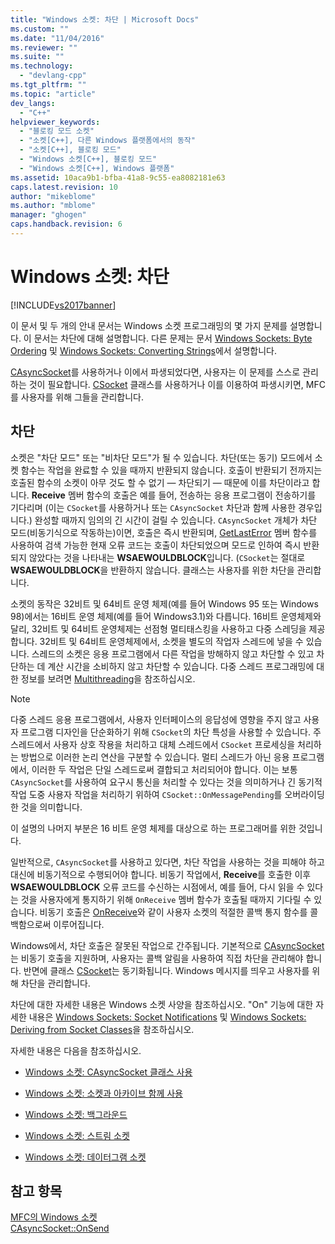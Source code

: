 ```yaml
---
title: "Windows 소켓: 차단 | Microsoft Docs"
ms.custom: ""
ms.date: "11/04/2016"
ms.reviewer: ""
ms.suite: ""
ms.technology: 
  - "devlang-cpp"
ms.tgt_pltfrm: ""
ms.topic: "article"
dev_langs: 
  - "C++"
helpviewer_keywords: 
  - "블로킹 모드 소켓"
  - "소켓[C++], 다른 Windows 플랫폼에서의 동작"
  - "소켓[C++], 블로킹 모드"
  - "Windows 소켓[C++], 블로킹 모드"
  - "Windows 소켓[C++], Windows 플랫폼"
ms.assetid: 10aca9b1-bfba-41a8-9c55-ea8082181e63
caps.latest.revision: 10
author: "mikeblome"
ms.author: "mblome"
manager: "ghogen"
caps.handback.revision: 6
---
```

# Windows 소켓: 차단
[!INCLUDE[vs2017banner](../assembler/inline/includes/vs2017banner.md)]

이 문서 및 두 개의 안내 문서는 Windows 소켓 프로그래밍의 몇 가지 문제를 설명합니다.  이 문서는 차단에 대해 설명합니다.  다른 문제는 문서 [Windows Sockets: Byte Ordering](../mfc/windows-sockets-byte-ordering.md) 및 [Windows Sockets: Converting Strings](../mfc/windows-sockets-converting-strings.md)에서 설명합니다.  
  
 [CAsyncSocket](../mfc/reference/casyncsocket-class.md)를 사용하거나 이에서 파생되었다면, 사용자는 이 문제를 스스로 관리하는 것이 필요합니다.  [CSocket](../mfc/reference/csocket-class.md) 클래스를 사용하거나 이를 이용하여 파생시키면, MFC를 사용자를 위해 그들을 관리합니다.  
  
## 차단  
 소켓은 "차단 모드" 또는 "비차단 모드"가 될 수 있습니다. 차단\(또는 동기\) 모드에서 소켓 함수는 작업을 완료할 수 있을 때까지 반환되지 않습니다.  호출이 반환되기 전까지는 호출된 함수의 소켓이 아무 것도 할 수 없기 — 차단되기 — 때문에 이를 차단이라고 합니다.  **Receive** 멤버 함수의 호출은 예를 들어, 전송하는 응용 프로그램이 전송하기를 기다리며 \(이는 `CSocket`를 사용하거나 또는 `CAsyncSocket` 차단과 함께 사용한 경우입니다.\) 완성할 때까지 임의의 긴 시간이 걸릴 수 있습니다.  `CAsyncSocket` 개체가 차단 모드\(비동기식으로 작동하는\)이면, 호출은 즉시 반환되며, [GetLastError](../Topic/CAsyncSocket::GetLastError.md) 멤버 함수를 사용하여 검색 가능한 현재 오류 코드는 호출이 차단되었으며 모드로 인하여 즉시 반환되지 않았다는 것을 나타내는 **WSAEWOULDBLOCK**입니다. \(`CSocket`는 절대로 **WSAEWOULDBLOCK**을 반환하지 않습니다.  클래스는 사용자를 위한 차단을 관리합니다.  
  
 소켓의 동작은 32비트 및 64비트 운영 체제\(예를 들어 Windows 95 또는 Windows 98\)에서는 16비트 운영 체제\(예를 들어 Windows3.1\)와 다릅니다.  16비트 운영체제와 달리, 32비트 및 64비트 운영체제는 선점형 멀티태스킹을 사용하고 다중 스레딩을 제공합니다.  32비트 및 64비트 운영체제에서, 소켓을 별도의 작업자 스레드에 넣을 수 있습니다.  스레드의 소켓은 응용 프로그램에서 다른 작업을 방해하지 않고 차단할 수 있고 차단하는 데 계산 시간을 소비하지 않고 차단할 수 있습니다.  다중 스레드 프로그래밍에 대한 정보를 보려면 [Multithreading](../parallel/multithreading-support-for-older-code-visual-cpp.md)을 참조하십시오.  
  
> [!NOTE]
>  다중 스레드 응용 프로그램에서, 사용자 인터페이스의 응답성에 영향을 주지 않고 사용자 프로그램 디자인을 단순화하기 위해 `CSocket`의 차단 특성을 사용할 수 있습니다.  주 스레드에서 사용자 상호 작용을 처리하고 대체 스레드에서 `CSocket` 프로세싱을 처리하는 방법으로 이러한 논리 연산을 구분할 수 있습니다.  멀티 스레드가 아닌 응용 프로그램에서, 이러한 두 작업은 단일 스레드로써 결합되고 처리되어야 합니다. 이는 보통 `CAsyncSocket`를 사용하여 요구시 통신을 처리할 수 있다는 것을 의미하거나 긴 동기적 작업 도중 사용자 작업을 처리하기 위하여 `CSocket::OnMessagePending`를 오버라이딩한 것을 의미합니다.  
  
 이 설명의 나머지 부분은 16 비트 운영 체제를 대상으로 하는 프로그래머를 위한 것입니다.  
  
 일반적으로, `CAsyncSocket`를 사용하고 있다면, 차단 작업을 사용하는 것을 피해야 하고 대신에 비동기적으로 수행되어야 합니다.  비동기 작업에서, **Receive**를 호출한 이후 **WSAEWOULDBLOCK** 오류 코드를 수신하는 시점에서, 예를 들어, 다시 읽을 수 있다는 것을 사용자에게 통지하기 위해 `OnReceive` 멤버 함수가 호출될 때까지 기다릴 수 있습니다.  비동기 호출은 [OnReceive](../Topic/CAsyncSocket::OnReceive.md)와 같이 사용자 소켓의 적절한 콜백 통지 함수를 콜백함으로써 이루어집니다.  
  
 Windows에서, 차단 호출은 잘못된 작업으로 간주됩니다.  기본적으로 [CAsyncSocket](../mfc/reference/casyncsocket-class.md)는 비동기 호출을 지원하며, 사용자는 콜백 알림을 사용하여 직접 차단을 관리해야 합니다.  반면에 클래스 [CSocket](../mfc/reference/csocket-class.md)는 동기화됩니다.  Windows 메시지를 띄우고 사용자를 위해 차단을 관리합니다.  
  
 차단에 대한 자세한 내용은 Windows 소켓 사양을 참조하십시오.  "On" 기능에 대한 자세한 내용은 [Windows Sockets: Socket Notifications](../mfc/windows-sockets-socket-notifications.md) 및 [Windows Sockets: Deriving from Socket Classes](../mfc/windows-sockets-deriving-from-socket-classes.md)을 참조하십시오.  
  
 자세한 내용은 다음을 참조하십시오.  
  
-   [Windows 소켓: CAsyncSocket 클래스 사용](../mfc/windows-sockets-using-class-casyncsocket.md)  
  
-   [Windows 소켓: 소켓과 아카이브 함께 사용](../mfc/windows-sockets-using-sockets-with-archives.md)  
  
-   [Windows 소켓: 백그라운드](../mfc/windows-sockets-background.md)  
  
-   [Windows 소켓: 스트림 소켓](../mfc/windows-sockets-stream-sockets.md)  
  
-   [Windows 소켓: 데이터그램 소켓](../mfc/windows-sockets-datagram-sockets.md)  
  
## 참고 항목  
 [MFC의 Windows 소켓](../mfc/windows-sockets-in-mfc.md)   
 [CAsyncSocket::OnSend](../Topic/CAsyncSocket::OnSend.md)